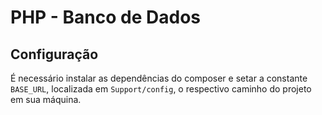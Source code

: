 # PHP - Banco de Dados

## Configuração

É necessário instalar as dependências do composer e setar a constante `BASE_URL`, localizada em `Support/config`, o respectivo caminho do projeto em sua máquina.
